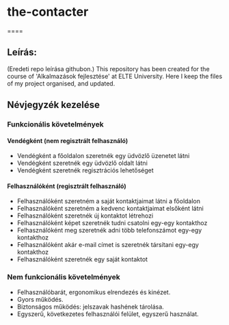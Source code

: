 # the-contacter
====
## Leírás:
(Eredeti repo leírása githubon.)
This repository has been created for the course of 'Alkalmazások fejlesztése' at ELTE University. Here I keep the files of my project organised, and updated.

## Névjegyzék kezelése


### Funkcionális követelmények

#### Vendégként (nem regisztrált felhasználó)
- Vendégként a főoldalon szeretnék egy üdvözlő üzenetet látni
- Vendégként szeretnék egy üdvözlő oldalt látni
- Vendégként szeretnék regisztrációs lehetőséget
#### Felhasználóként (regisztrált felhasználó)
- Felhasználóként szeretném a saját kontaktjaimat látni a főoldalon
- Felhasználóként szeretném a kedvenc kontaktjaimat elsőként látni
- Felhasználóként szeretnék új kontaktot létrehozi
- Felhasználóként képet szeretnék tudni csatolni egy-egy kontakthoz
- Felhasználóként meg szeretnék adni több telefonszámot egy-egy kontakthoz
- Felhasználóként akár e-mail címet is szeretnék társítani egy-egy kontakthoz
- Felhasználóként szeretnék egy saját kontaktot

### Nem funkcionális követelmények
- Felhasználóbarát, ergonomikus elrendezés és kinézet.
- Gyors működés.
- Biztonságos működés: jelszavak hashének tárolása.
- Egyszerű, következetes felhasználói felület, egyszerű használat.